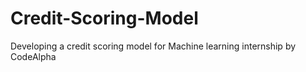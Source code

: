 # Credit-Scoring-Model
Developing a credit scoring model for Machine learning internship by CodeAlpha
